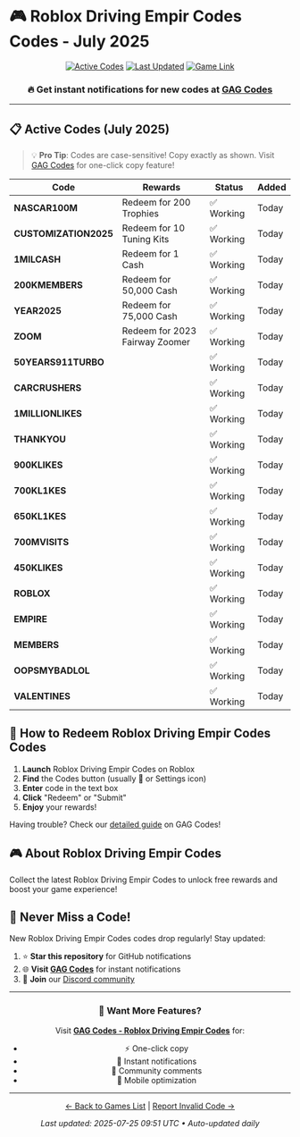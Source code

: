 # 🎮 Roblox Driving Empir Codes Codes - July 2025

<div align="center">

[![Active Codes](https://img.shields.io/badge/Active%20Codes-20-brightgreen)](https://gagcodes.com/roblox/roblox-driving-empire)
[![Last Updated](https://img.shields.io/badge/Last%20Updated-Today-orange)](https://gagcodes.com/roblox/roblox-driving-empire)
[![Game Link](https://img.shields.io/badge/Play-Roblox%20Driving%20Empir%20Codes-red)](https://www.roblox.com/games/)

### 🔥 **Get instant notifications for new codes at [GAG Codes](https://gagcodes.com/roblox/roblox-driving-empire)**

</div>

---

## 📋 Active Codes (July 2025)

> 💡 **Pro Tip**: Codes are case-sensitive! Copy exactly as shown. Visit [GAG Codes](https://gagcodes.com/roblox/roblox-driving-empire) for one-click copy feature!

| Code | Rewards | Status | Added |
|------|---------|--------|-------|
| **NASCAR100M** | Redeem for 200 Trophies | ✅ Working | Today |
| **CUSTOMIZATION2025** | Redeem for 10 Tuning Kits | ✅ Working | Today |
| **1MILCASH** | Redeem for 1 Cash | ✅ Working | Today |
| **200KMEMBERS** | Redeem for 50,000 Cash | ✅ Working | Today |
| **YEAR2025** | Redeem for 75,000 Cash | ✅ Working | Today |
| **ZOOM** | Redeem for 2023 Fairway Zoomer | ✅ Working | Today |
| **50YEARS911TURBO** |  | ✅ Working | Today |
| **CARCRUSHERS** |  | ✅ Working | Today |
| **1MILLIONLIKES** |  | ✅ Working | Today |
| **THANKYOU** |  | ✅ Working | Today |
| **900KLIKES** |  | ✅ Working | Today |
| **700KL1KES** |  | ✅ Working | Today |
| **650KL1KES** |  | ✅ Working | Today |
| **700MVISITS** |  | ✅ Working | Today |
| **450KLIKES** |  | ✅ Working | Today |
| **ROBLOX** |  | ✅ Working | Today |
| **EMPIRE** |  | ✅ Working | Today |
| **MEMBERS** |  | ✅ Working | Today |
| **OOPSMYBADLOL** |  | ✅ Working | Today |
| **VALENTINES** |  | ✅ Working | Today |


## 📖 How to Redeem Roblox Driving Empir Codes Codes

1. **Launch** Roblox Driving Empir Codes on Roblox
2. **Find** the Codes button (usually 🎁 or Settings icon)
3. **Enter** code in the text box
4. **Click** "Redeem" or "Submit"
5. **Enjoy** your rewards!

Having trouble? Check our [detailed guide](https://gagcodes.com/roblox/roblox-driving-empire#how-to-redeem) on GAG Codes!

## 🎮 About Roblox Driving Empir Codes

Collect the latest Roblox Driving Empir Codes to unlock free rewards and boost your game experience!

## 🔔 Never Miss a Code!

New Roblox Driving Empir Codes codes drop regularly! Stay updated:

1. ⭐ **Star this repository** for GitHub notifications
2. 🌐 **Visit [GAG Codes](https://gagcodes.com/roblox/roblox-driving-empire)** for instant notifications
3. 💬 **Join** our [Discord community](https://gagcodes.com/discord)

---

<div align="center">

### 🚀 Want More Features?

Visit [**GAG Codes - Roblox Driving Empir Codes**](https://gagcodes.com/roblox/roblox-driving-empire) for:
- ⚡ One-click copy
- 🔔 Instant notifications  
- 💬 Community comments
- 📱 Mobile optimization

---

[← Back to Games List](README.md) | [Report Invalid Code →](https://github.com/yourusername/roblox-codes-directory/issues)

*Last updated: 2025-07-25 09:51 UTC • Auto-updated daily*

</div>